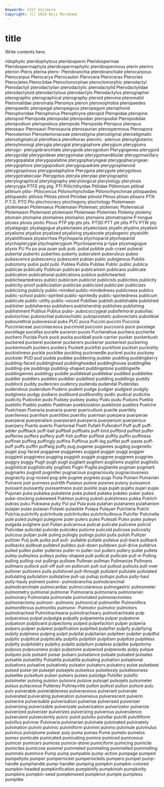 ```yaml
---
Keywords: 1317 kojimura
Copyright: (C) 2024 Koji Murakami
---
```


# title

Write contents here.



ridophytic pteridophytous pteridosperm Pteridospermae Pteridospermaphyta pteridospermaphytic pteridospermous pterin pterins
pterion Pteris pterna ptero- Pterobranchia pterobranchiate pterocarpous Pterocarpus Pterocarya Pterocaulon
Pterocera Pteroceras Pterocles Pterocletes Pteroclidae Pteroclomorphae pteroclomorphic pterodactyl Pterodactyli pterodactylian
pterodactylic pterodactylid Pterodactylidae pterodactyloid pterodactylous pterodactyls Pterodactylus pterographer pterographic pterographical
pterography pteroid pteroma pteromalid Pteromalidae pteromata Pteromys pteron pteronophobia pteropaedes
pteropaedic pteropegal pteropegous pteropegum pterophorid Pterophoridae Pterophorus Pterophryne pteropid Pteropidae
pteropine pteropod Pteropoda pteropodal pteropodan pteropodial Pteropodidae pteropodium pteropodous pteropods
Pteropsida Pteropus pteropus pterosaur Pterosauri Pterosauria pterosaurian pterospermous Pterospora Pterostemon
Pterostemonaceae pterostigma pterostigmal pterostigmatic pterostigmatical pterotheca pterothorax pterotic -pterous pteroylglutamic
pteroylmonogl pterygia pterygial pterygiophore pterygium pterygiums pterygo- pterygobranchiate pterygode pterygodum
Pterygogenea pterygoid pterygoidal pterygoidean pterygomalar pterygomandibular pterygomaxillary pterygopalatal pterygopalatine pterygopharyngeal
pterygopharyngean pterygophore pterygopodium pterygoquadrate pterygosphenoid pterygospinous pterygostaphyline Pterygota pterygote pterygotous
pterygotrabecular Pterygotus pteryla pterylae pterylographic pterylographical pterylography pterylological pterylology pterylosis
pteryrygia PTFE ptg ptg. PTI Ptilichthyidae Ptiliidae Ptilimnium ptilinal ptilinum
ptilo- Ptilocercus Ptilonorhynchidae Ptilonorhynchinae ptilopaedes ptilopaedic ptilosis Ptilota ptinid Ptinidae
ptinoid Ptinus ptisan ptisans PTN P.T.O. PTO Pto ptochocracy ptochogony
ptochology Ptolemaean ptolemaean Ptolemaeus Ptolemaian Ptolemaic ptolemaic Ptolemaical Ptolemaism Ptolemaist
ptolemaist Ptolemean Ptolemies Ptolemy ptolemy ptomain ptomaine ptomaines ptomainic ptomains
ptomatropine P-tongue ptoses ptosis ptotic Ptous PTP ptp pts pts.
PTSD PTT ptt ptts PTV PTW pty ptyalagogic ptyalagogue ptyalectases
ptyalectasis ptyalin ptyalins ptyalism ptyalisms ptyalize ptyalized ptyalizing ptyalocele ptyalogenic
ptyalolith ptyalolithiasis ptyalorrhea Ptychoparia ptychoparid ptychopariid ptychopterygial ptychopterygium Ptychosperma p-type
ptysmagogue ptyxis PU Pu pu pua puan pub pub. pubal
pubble pub-crawl puberal pubertal pubertic puberties puberty puberulent puberulous pubes
pubescence pubescency pubescent pubian pubic pubigerous Pubilis pubiotomy pubis publ
publ. Publea Publia Publias Public public publica publicae publically Publican
publican publicanism publicans publicate publication publicational publications publice publichearted publicheartedness
publici publicism publicist publicists publicities publicity publicity-proof publicization publicize publicized
publicizer publicizes publicizing publicly public-minded public-mindedness publicness publics public-school public-spirited
public-spiritedly public-spiritedness publicum publicute public-utility public-voiced Publilian publish publishable published
publisher publisheress publishers publishership publishes publishing publishment Publius Publus pubo-
pubococcygeal pubofemoral puboiliac puboischiac puboischial puboischiatic puboprostatic puborectalis pubotibial pubourethral
pubovesical pubs PUC puca Puccini puccini Puccinia Pucciniaceae pucciniaceous puccinoid
puccoon puccoons puce pucelage pucellage pucellas pucelle puceron puces Puchanahua
puchera pucherite puchero Pucida Puck puck pucka puckball puck-carrier pucker
puckerbush puckered puckerel puckerer puckerers puckerier puckeriest puckering puckermouth puckers
puckery Puckett puckfist puckfoist puckish puckishly puckishness puckle pucklike puckling
puckneedle puckrel pucks pucksey puckster PUD pud pudda puddee puddening
pudder pudding puddingberry pudding-faced puddinghead puddingheaded puddinghouse puddinglike pudding-pie puddings
pudding-shaped puddingstone puddingwife puddingwives puddingy puddle puddleball puddlebar puddled puddlelike
puddler puddlers puddles puddlier puddliest puddling puddlings puddly puddock puddy
pudencies pudency pudenda pudendal Pudendas pudendous pudendum Pudens pudent pudge
pudgier pudgiest pudgily pudginess pudgy pudiano pudibund pudibundity pudic pudical
pudicitia pudicity Pudovkin puds Pudsey pudsey pudsy Pudu pudu Puduns
Puebla pueblito Pueblo pueblo Puebloan puebloization puebloize pueblos Puelche Puelchean
Pueraria pueraria puerer puericulture puerile puerilely puerileness puerilism puerilities puerility
puerman puerpera puerperae puerperal puerperalism puerperant puerperia puerperium puerperous puerpery
Puerto puerto Puertoreal Puett Pufahl Pufendorf Puff puff puff-adder puffback
puff-ball puffball puffballs puff-bird puffbird puffed puffer pufferies puffers puffery
puff-fish puffier puffiest puffily puffin puffiness puffinet puffing puffingly puffins
Puffinus puff-leg pufflet puff-paste puff-puff puffs pufftn puffwig puffy pug
pugaree pugarees pugdog pugenello puget pug-faced puggaree puggarees pugged pugger
puggi puggier puggiest pugginess pugging puggish puggle puggree puggrees puggries
puggry puggy Pugh pugh pugil pugilant pugilism pugilisms pugilist pugilistic
pugilistical pugilistically pugilists Pugin Puglia puglianite pugman pugmark pugmarks pugmill
pugmiller pugnacious pugnaciously pugnaciousness pugnacity pug-nosed pug-pile pugree pugrees pugs
Puiia Puinavi Puinavian Puinavis puir puirness puirtith Puiseux puisne puisnes
puisny puissance puissant puissantly puissantness puist puistie puja pujah pujahs
pujari pujas Pujunan puka pukatea pukateine puke puked pukeka pukeko
puker pukes puke-stocking pukeweed Pukhtun puking pukish pukishness pukka Puklich
pukras puku Pukwana puky Pul pul Pula pula pulahan pulahanes
pulahanism pulajan pulas pulasan Pulaski pulaskite Pulaya Pulayan Pulcheria Pulchi
Pulchia pulchrify pulchritude pulchritudes pulchritudinous Pulcifer Pulcinella pule puled pulegol
pulegone puler pulers pules Pulesati Pulex pulex puleyn pulgada pulghere
puli Pulian pulicarious pulicat pulicate pulicene pulicid Pulicidae pulicidal pulicide
pulicides pulicine pulicoid pulicose pulicosity pulicous pulijan pulik puling pulingly
pulings puliol pulis pulish Pulitzer pulitzer Pulj pulk pulka pull
pull- pullable pullaile pullalue pull-back pullback pullbacks pullboat pulldevil pulldoo
pull-down pulldown pull-drive pulldrive pulled pullen puller pulleries puller-in puller-out
pullers pullery pullet pullets pulley pulleyless pulleys pulley-shaped pulli pullicat
pullicate pull-in Pulling pulling pulling-out pullings pullisee Pullman pullman Pullmanize
Pullmans pullmans pullock pull-off pull-on pullorum pull-out pullout pullouts pull-over
pullover pullovers pulls pullshovel pull-through pullulant pullulate pullulated pullulating pullulation
pullulative pull-up pullup pullups pullus pully-haul pully-hauly pulment pulmo- pulmobranchia
pulmobranchial pulmobranchiate pulmocardiac pulmocutaneous pulmogastric pulmometer pulmometry pulmonal pulmonar Pulmonaria
pulmonaria pulmonarian pulmonary Pulmonata pulmonate pulmonated pulmonectomies pulmonectomy pulmoni- pulmonic
pulmonical pulmonifer Pulmonifera pulmoniferous pulmonitis pulmono- Pulmotor pulmotor pulmotors pulmotracheal
Pulmotrachearia pulmotracheary pulmotracheate pulp pulpaceous pulpal pulpalgia pulpally pulpamenta pulpar
pulpatone pulpatoon pulpboard pulpectomy pulped pulpefaction pulper pulperia pulpers pulpier
pulpiest pulpification pulpified pulpifier pulpify pulpifying pulpily pulpiness pulping pulpit
pulpital pulpitarian pulpiteer pulpiter pulpitful pulpitic pulpitical pulpitically pulpitis pulpitish
pulpitism pulpitize pulpitless pulpitly pulpitolatry pulpitry pulpits pulpitum pulpless pulplike
pulpotomy pulpous pulpousness pulps pulpstone pulpwood pulpwoods pulpy pulque pulques
puls pulsant pulsar pulsars pulsatance pulsate pulsated pulsates pulsatile pulsatility
Pulsatilla pulsatilla pulsating pulsation pulsational pulsations pulsative pulsatively pulsator pulsators
pulsatory pulse pulsebeat pulsed pulse-jet pulsejet pulsejets pulseless pulselessly pulselessness
pulselike pulsellum pulser pulsers pulses pulsidge Pulsifer pulsific pulsimeter pulsing
pulsion pulsions pulsive pulsojet pulsojets pulsometer pulsus pultaceous Pulteney Pultneyville
pulton pultost pultun pulture pulu pulv pulverable pulverableness pulveraceous pulverant
pulverate pulverated pulverating pulveration pulvereous pulverescent pulverin pulverine pulverisable pulverisation
pulverise pulverised pulveriser pulverising pulverizable pulverizate pulverization pulverizator pulverize pulverized
pulverizer pulverizes pulverizing pulverous pulverulence pulverulent pulverulently pulvic pulvil pulvilio
pulvillar pulvilli pulvilliform pulvillus pulvinar Pulvinaria pulvinarian pulvinate pulvinated pulvinately
pulvination pulvini pulvinic pulviniform pulvinni pulvino pulvinule pulvinulus pulvinus pulviplume
pulwar puly puma pumas Pume pumelo pumelos pumex pumicate pumicated
pumicating pumice pumiced pumiceous pumicer pumicers pumices pumice-stone pumiciform pumicing
pumicite pumicites pumicose pummel pummeled pummeling pummelled pummelling pummels pummice
Pump pump pumpable pump-action pumpage pumped pumpellyite pumper pumpernickel pumpernickels
pumpers pumpet pump-handle pumphandle pump-handler pumping pumpkin pumpkin-colored pumpkin-headed pumpkinification
pumpkinify pumpkinish pumpkinity pumpkins pumpkin-seed pumpkinseed pumpknot pumple pumpless pumplike
